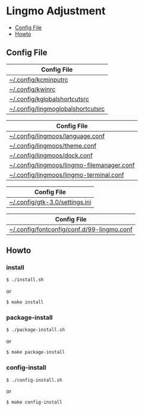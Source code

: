 

# Lingmo Adjustment

* [Config File](#config-file)
* [Howto](#howto)



## Config File

| Config File |
| ----------- |
| [~/.config/kcminputrc](asset/overlay/etc/skel/.config/kcminputrc) |
| [~/.config/kwinrc](asset/overlay/etc/skel/.config/kwinrc) |
| [~/.config/kglobalshortcutsrc](asset/overlay/etc/skel/.config/kglobalshortcutsrc) |
| [~/.config/lingmoglobalshortcutsrc](asset/overlay/etc/skel/.config/lingmoglobalshortcutsrc) |


| Config File |
| ----------- |
| [~/.config/lingmoos/language.conf](asset/overlay/etc/skel/.config/lingmoos/language.conf) |
| [~/.config/lingmoos/theme.conf](asset/overlay/etc/skel/.config/lingmoos/theme.conf) |
| [~/.config/lingmoos/dock.conf](asset/overlay/etc/skel/.config/lingmoos/dock.conf) |
| [~/.config/lingmoos/lingmo-filemanager.conf](asset/overlay/etc/skel/.config/lingmoos/lingmo-filemanager.conf) |
| [~/.config/lingmoos/lingmo-terminal.conf](asset/overlay/etc/skel/.config/lingmoos/lingmo-terminal.conf) |


| Config File |
| ----------- |
| [~/.config/gtk-3.0/settings.ini](asset/overlay/etc/skel/.config/gtk-3.0/settings.ini) |


| Config File |
| ----------- |
| [~/.config/fontconfig/conf.d/99-lingmo.conf](asset/overlay/etc/skel/.config/fontconfig/conf.d/99-lingmo.conf) |




## Howto


### install

``` sh
$ ./install.sh
```

or

``` sh
$ make install
```


### package-install

``` sh
$ ./package-install.sh
```

or

``` sh
$ make package-install
```


### config-install

``` sh
$ ./config-install.sh
```

or

``` sh
$ make config-install
```

